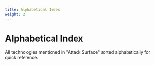 ```yaml
---
title: Alphabetical Index
weight: 2
---
```


# Alphabetical Index

All technologies mentioned in "Attack Surface" sorted alphabetically for quick reference.

